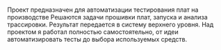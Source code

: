 # 
Проект предназначен для автоматизации тестирования плат на производстве
Решаются задачи прошивки плат, запуска и анализа трассировки. Результат передается в систему верхнего уровня.
Над проектом я работал полностью самостоятельно, от идеи автоматизировать тесты до выбора используемых средств.
